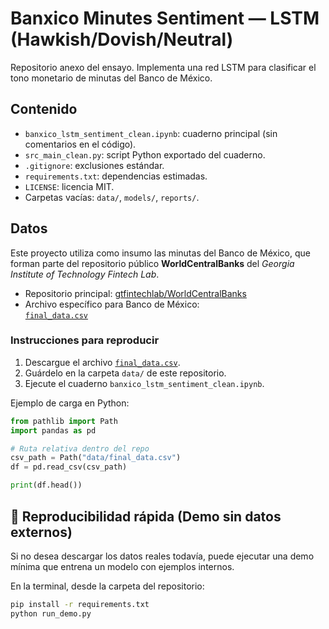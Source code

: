 # Banxico Minutes Sentiment — LSTM (Hawkish/Dovish/Neutral)

Repositorio anexo del ensayo. Implementa una red LSTM para clasificar el tono monetario de minutas del Banco de México.

## Contenido
- `banxico_lstm_sentiment_clean.ipynb`: cuaderno principal (sin comentarios en el código).
- `src_main_clean.py`: script Python exportado del cuaderno.
- `.gitignore`: exclusiones estándar.
- `requirements.txt`: dependencias estimadas.
- `LICENSE`: licencia MIT.
- Carpetas vacías: `data/`, `models/`, `reports/`.

##  Datos

Este proyecto utiliza como insumo las minutas del Banco de México, que forman parte del repositorio público **WorldCentralBanks** del *Georgia Institute of Technology Fintech Lab*.

- Repositorio principal: [gtfintechlab/WorldCentralBanks](https://github.com/gtfintechlab/WorldCentralBanks)  
- Archivo específico para Banco de México:  
  [`final_data.csv`](https://github.com/gtfintechlab/WorldCentralBanks/blob/main/final_data/bank_of_mexico/final_data.csv)

###  Instrucciones para reproducir
1. Descargue el archivo [`final_data.csv`](https://github.com/gtfintechlab/WorldCentralBanks/raw/main/final_data/bank_of_mexico/final_data.csv).  
2. Guárdelo en la carpeta `data/` de este repositorio.  
3. Ejecute el cuaderno `banxico_lstm_sentiment_clean.ipynb`.


Ejemplo de carga en Python:
```python
from pathlib import Path
import pandas as pd

# Ruta relativa dentro del repo
csv_path = Path("data/final_data.csv")
df = pd.read_csv(csv_path)

print(df.head())

```

## 🔁 Reproducibilidad rápida (Demo sin datos externos)

Si no desea descargar los datos reales todavía, puede ejecutar una demo mínima que entrena un modelo con ejemplos internos.  

En la terminal, desde la carpeta del repositorio:  
```bash
pip install -r requirements.txt
python run_demo.py

